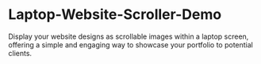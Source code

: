 # Laptop-Website-Scroller-Demo
Display your website designs as scrollable images within a laptop screen, offering a simple and engaging way to showcase your portfolio to potential clients.
